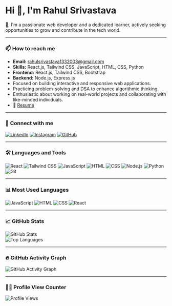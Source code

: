 # Hi 👋, I'm Rahul Srivastava

👋, I'm a passionate web developer and a dedicated learner, actively seeking opportunities to grow and contribute in the tech world.  

---

### 📫 **How to reach me**
- **Email:** [rahulsrivastava1332003@gmail.com](mailto:rahulsrivastava1332003@gmail.com)  
- **Skills:** React.js, Tailwind CSS, JavaScript, HTML, CSS, Python  
- **Frontend:** React.js, Tailwind CSS, Bootstrap  
- **Backend:** Node.js, Express.js  
- Focused on building interactive and responsive web applications.  
- Practicing problem-solving and DSA to enhance algorithmic thinking.  
- Enthusiastic about working on real-world projects and collaborating with like-minded individuals.  
- 📄 [Resume](#)

---

### 🔗 **Connect with me**
[![LinkedIn](https://img.shields.io/badge/LinkedIn-%230077B5.svg?style=for-the-badge&logo=linkedin&logoColor=white)](https://linkedin.com/in/rahul-srivastava)
[![Instagram](https://img.shields.io/badge/Instagram-%23E4405F.svg?style=for-the-badge&logo=instagram&logoColor=white)](https://instagram.com/rahul.srivastava)
[![GitHub](https://img.shields.io/badge/GitHub-%2312100E.svg?style=for-the-badge&logo=github&logoColor=white)](https://github.com/rahul-srivastava)

---

### 🛠 **Languages and Tools**
![React](https://img.shields.io/badge/React-%2361DAFB.svg?style=for-the-badge&logo=react&logoColor=white)
![Tailwind CSS](https://img.shields.io/badge/Tailwind%20CSS-%2338B2AC.svg?style=for-the-badge&logo=tailwind-css&logoColor=white)
![JavaScript](https://img.shields.io/badge/JavaScript-%23F7DF1E.svg?style=for-the-badge&logo=javascript&logoColor=black)
![HTML](https://img.shields.io/badge/HTML5-E34F26?style=for-the-badge&logo=html5&logoColor=white)
![CSS](https://img.shields.io/badge/CSS3-%231572B6.svg?style=for-the-badge&logo=css3&logoColor=white)
![Node.js](https://img.shields.io/badge/Node.js-%2343853D.svg?style=for-the-badge&logo=node.js&logoColor=white)
![Python](https://img.shields.io/badge/Python-3670A0?style=for-the-badge&logo=python&logoColor=ffdd54)
![Git](https://img.shields.io/badge/Git-%23F05033.svg?style=for-the-badge&logo=git&logoColor=white)

---

### 📊 **Most Used Languages**
![JavaScript](https://img.shields.io/badge/JavaScript-33%25-%23F7DF1E?style=for-the-badge&logo=javascript&logoColor=black)
![HTML](https://img.shields.io/badge/HTML-27%25-%23E34F26?style=for-the-badge&logo=html5&logoColor=white)
![CSS](https://img.shields.io/badge/CSS-25%25-%231572B6?style=for-the-badge&logo=css3&logoColor=white)
![React](https://img.shields.io/badge/React-15%25-%2361DAFB?style=for-the-badge&logo=react&logoColor=white)

---

### 📈 **GitHub Stats**
![GitHub Stats](https://github-readme-stats.vercel.app/api?username=rahulsrivastava&show_icons=true&theme=radical)  
![Top Languages](https://github-readme-stats.vercel.app/api/top-langs/?username=rahulsrivastava&layout=compact&theme=radical)

---

### 🔥 **GitHub Activity Graph**
![GitHub Activity Graph](https://github-readme-activity-graph.vercel.app/graph?username=rahulsrivastava&theme=react-dark)

---

### 👨‍💻 Profile View Counter
![Profile Views](https://komarev.com/ghpvc/?username=rahulsrivastava&color=blue&style=flat-square)
